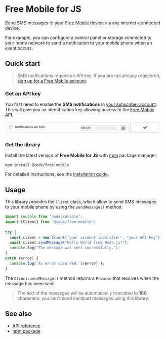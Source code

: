 # Free Mobile for JS
Send SMS messages to your [Free Mobile](https://mobile.free.fr) device via any internet-connected device.

For example, you can configure a control panel or storage connected to your home network to send a notification to your mobile phone when an event occurs.

## Quick start
> SMS notifications require an API key. If you are not already registered, [sign up for a Free Mobile account](https://mobile.free.fr/subscribe).

### Get an API key
You first need to enable the **SMS notifications** in [your subscriber account](https://mobile.free.fr/account).
This will give you an identification key allowing access to the [Free Mobile](https://mobile.free.fr) API.

![Screenshot](screenshot.webp)

### Get the library
Install the latest version of **Free Mobile for JS** with [npm](https://www.npmjs.com) package manager:

```shell
npm install @cedx/free-mobile
```

For detailed instructions, see the [installation guide](installation.md).

## Usage
This library provides the `Client` class, which allow to send SMS messages to your mobile phone by using the `sendMessage()` method:

```javascript
import console from "node:console";
import {Client} from "@cedx/free-mobile";

try {
  const client = new Client("your account identifier", "your API key");
  await client.sendMessage("Hello World from Node.js!");
  console.log("The message was sent successfully.");
}
catch (error) {
  console.log(`An error occurred: ${error}`);
}
```

The `Client.sendMessage()` method returns a `Promise` that resolves when the message has been sent.

> The text of the messages will be automatically truncated to **160** characters: you can't send multipart messages using this library.

## See also
- [API reference](api/)
- [npm package](https://www.npmjs.com/package/@cedx/free-mobile)
